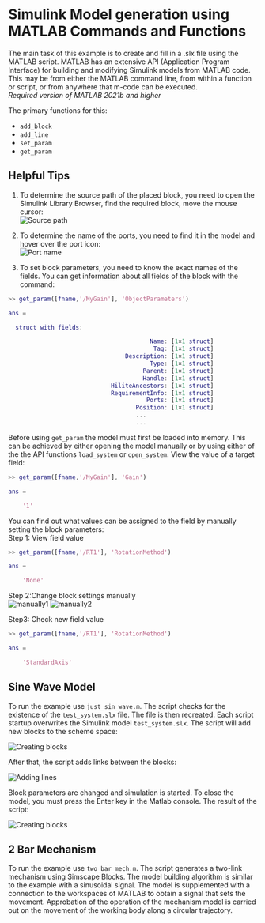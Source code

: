 # Simulink Model generation using MATLAB Commands and Functions  
The main task of this example is to create and fill in a .slx file using the MATLAB script. MATLAB has an extensive API (Application Program Interface) for building and modifying Simulink models from MATLAB code. This may be from either the MATLAB command line, from within a function or script, or from anywhere that m-code can be executed.  
*Required version of MATLAB 2021b and higher*  
  
The primary functions for this:  
+ `add_block`  
+ `add_line`  
+ `set_param` 
+ `get_param`     
  
## Helpful Tips  
1. To determine the source path of the placed block, you need to open the Simulink Library Browser, find the required block, move the mouse cursor:  
![Source path](pic/tip1.png)  
  
2. To determine the name of the ports, you need to find it in the model and hover over the port icon:  
![Port name](pic/tip2.png)  
  
3. To set block parameters, you need to know the exact names of the fields. You can get information about all fields of the block with the command:  
```MATLAB
>> get_param([fname,'/MyGain'], 'ObjectParameters')

ans = 

  struct with fields:

                                        Name: [1×1 struct]
                                         Tag: [1×1 struct]
                                 Description: [1×1 struct]
                                        Type: [1×1 struct]
                                      Parent: [1×1 struct]
                                      Handle: [1×1 struct]
                             HiliteAncestors: [1×1 struct]
                             RequirementInfo: [1×1 struct]
                                       Ports: [1×1 struct]
                                    Position: [1×1 struct]
                                    ...
                                    ...
```  
Before using `get_param` the model must first be loaded into memory. This can be achieved by either opening the model manually or by using either of the the API functions `load_system` or `open_system`. View the value of a target field:  
```MATLAB
>> get_param([fname,'/MyGain'], 'Gain')

ans =

    '1'
```  
You can find out what values can be assigned to the field by manually setting the block parameters:  
Step 1: View field value  
```MATLAB
>> get_param([fname,'/RT1'], 'RotationMethod')

ans =

    'None'
```  
Step 2:Change block settings manually  
![manually1](pic/tip3.png) ![manually2](pic/tip4.png)  
  
Step3: Check new field value  
```MATLAB
>> get_param([fname,'/RT1'], 'RotationMethod')

ans =

    'StandardAxis'
```

## Sine Wave Model  
To run the example use `just_sin_wave.m`. The script checks for the existence of the `test_system.slx` file. The file is then recreated. Each script startup overwrites the Simulink model `test_system.slx`. The script will add new blocks to the scheme space:  
  
![Creating blocks](pic/1.png)  
  
After that, the script adds links between the blocks:  
  
![Adding lines](pic/2.png)  
  
Block parameters are changed and simulation is started. To close the model, you must press the Enter key in the Matlab console. The result of the script:  
  
![Creating blocks](pic/3.png)   
  
## 2 Bar Mechanism  
To run the example use `two_bar_mech.m`. The script generates a two-link mechanism using Simscape Blocks. The model building algorithm is similar to the example with a sinusoidal signal. The model is supplemented with a connection to the workspaces of MATLAB to obtain a signal that sets the movement. Approbation of the operation of the mechanism model is carried out on the movement of the working body along a circular trajectory.
  
